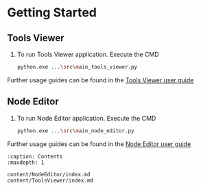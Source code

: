 <!-- USAGE EXAMPLES -->
# Getting Started

## Tools Viewer
1. To run Tools Viewer application. Execute the CMD
    ```sh
    python.exe ...\src\main_tools_viewer.py 
    ```
Further usage guides can be found in the [Tools Viewer user guide](content/NodeEditor/index.md)
## Node Editor
1. To run Node Editor application. Execute the CMD
    ```sh
    python.exe ...\src\main_node_editor.py 
    ```
Further usage guides can be found in the [Node Editor user guide](content/ToolsViewer/index.md)


```{toctree}
:caption: Contents
:maxdepth: 1

content/NodeEditor/index.md
content/ToolsViewer/index.md
```
